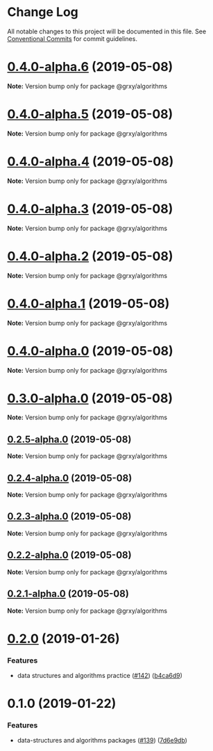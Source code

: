 # Change Log

All notable changes to this project will be documented in this file.
See [Conventional Commits](https://conventionalcommits.org) for commit guidelines.

# [0.4.0-alpha.6](https://github.com/grxy/grxy/compare/@grxy/algorithms@0.4.0-alpha.5...@grxy/algorithms@0.4.0-alpha.6) (2019-05-08)

**Note:** Version bump only for package @grxy/algorithms

# [0.4.0-alpha.5](https://github.com/grxy/grxy/compare/@grxy/algorithms@0.4.0-alpha.3...@grxy/algorithms@0.4.0-alpha.5) (2019-05-08)

**Note:** Version bump only for package @grxy/algorithms

# [0.4.0-alpha.4](https://github.com/grxy/grxy/compare/@grxy/algorithms@0.4.0-alpha.3...@grxy/algorithms@0.4.0-alpha.4) (2019-05-08)

**Note:** Version bump only for package @grxy/algorithms

# [0.4.0-alpha.3](https://github.com/grxy/grxy/compare/@grxy/algorithms@0.4.0-alpha.2...@grxy/algorithms@0.4.0-alpha.3) (2019-05-08)

**Note:** Version bump only for package @grxy/algorithms

# [0.4.0-alpha.2](https://github.com/grxy/grxy/compare/@grxy/algorithms@0.4.0-alpha.1...@grxy/algorithms@0.4.0-alpha.2) (2019-05-08)

**Note:** Version bump only for package @grxy/algorithms

# [0.4.0-alpha.1](https://github.com/grxy/grxy/compare/@grxy/algorithms@0.4.0-alpha.0...@grxy/algorithms@0.4.0-alpha.1) (2019-05-08)

**Note:** Version bump only for package @grxy/algorithms

# [0.4.0-alpha.0](https://github.com/grxy/grxy/compare/@grxy/algorithms@0.3.0-alpha.0...@grxy/algorithms@0.4.0-alpha.0) (2019-05-08)

**Note:** Version bump only for package @grxy/algorithms

# [0.3.0-alpha.0](https://github.com/grxy/grxy/compare/@grxy/algorithms@0.2.5-alpha.0...@grxy/algorithms@0.3.0-alpha.0) (2019-05-08)

**Note:** Version bump only for package @grxy/algorithms

## [0.2.5-alpha.0](https://github.com/grxy/grxy/compare/@grxy/algorithms@0.2.4-alpha.0...@grxy/algorithms@0.2.5-alpha.0) (2019-05-08)

**Note:** Version bump only for package @grxy/algorithms

## [0.2.4-alpha.0](https://github.com/grxy/grxy/compare/@grxy/algorithms@0.2.3-alpha.0...@grxy/algorithms@0.2.4-alpha.0) (2019-05-08)

**Note:** Version bump only for package @grxy/algorithms

## [0.2.3-alpha.0](https://github.com/grxy/grxy/compare/@grxy/algorithms@0.2.2-alpha.0...@grxy/algorithms@0.2.3-alpha.0) (2019-05-08)

**Note:** Version bump only for package @grxy/algorithms

## [0.2.2-alpha.0](https://github.com/grxy/grxy/compare/@grxy/algorithms@0.2.1-alpha.0...@grxy/algorithms@0.2.2-alpha.0) (2019-05-08)

**Note:** Version bump only for package @grxy/algorithms

## [0.2.1-alpha.0](https://github.com/grxy/grxy/compare/@grxy/algorithms@0.2.0...@grxy/algorithms@0.2.1-alpha.0) (2019-05-08)

**Note:** Version bump only for package @grxy/algorithms

# [0.2.0](https://github.com/grxy/grxy/compare/@grxy/algorithms@0.1.0...@grxy/algorithms@0.2.0) (2019-01-26)

### Features

-   data structures and algorithms practice ([#142](https://github.com/grxy/grxy/issues/142)) ([b4ca6d9](https://github.com/grxy/grxy/commit/b4ca6d9))

# 0.1.0 (2019-01-22)

### Features

-   data-structures and algorithms packages ([#139](https://github.com/grxy/grxy/issues/139)) ([7d6e9db](https://github.com/grxy/grxy/commit/7d6e9db))
